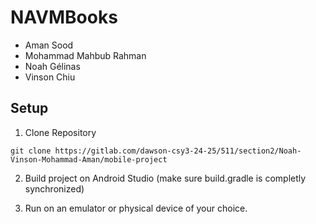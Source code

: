 # NAVMBooks
- Aman Sood
- Mohammad Mahbub Rahman
- Noah Gélinas
- Vinson Chiu

## Setup

1. Clone Repository
```
git clone https://gitlab.com/dawson-csy3-24-25/511/section2/Noah-Vinson-Mohammad-Aman/mobile-project 
```

2. Build project on Android Studio (make sure build.gradle is completly synchronized)

3. Run on an emulator or physical device of your choice.